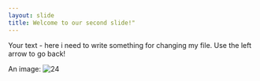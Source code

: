 ```yaml
---
layout: slide
title: Welcome to our second slide!"
---
```

Your text - here i need to write something for changing my file.
Use the left arrow to go back!

An image:
![24](https://user-images.githubusercontent.com/83054901/115856594-832b7600-a44e-11eb-9e53-e2acea564854.jpg)

